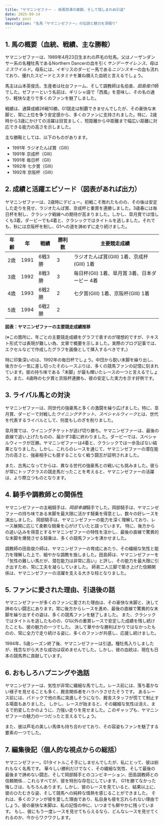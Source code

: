 ```yaml
---
title: "ヤマニンゼファー - 疾風怒濤の豪脚、そして惜しまれぬ引退"
date: 2025-09-14
layout: post
description: "名馬『ヤマニンゼファー』の伝説と魅力を深堀り"
---
```


## 1. 馬の概要（血統、戦績、主な勝鞍）

ヤマニンゼファーは、1989年4月23日生まれの芦毛の牡馬。父はノーザンダンサー系の名種牡馬であるNorthern Dancerの血を引く*サンデーサイレンス*、母は*ミスワイルド*。母系には、イギリスのダービー馬である*ニジンスキー*の血も流れており、優れたスピードとスタミナを兼ね備えた血統と言えるでしょう。  

馬主は山本英俊氏、生産者は社台ファーム、そして調教師は名伯楽、*田島俊介*師でした。ゼファーという名前は、ギリシャ語で「西風」を意味し、その名の通り、軽快な走りで多くのファンを魅了しました。

戦績は、通算成績26戦10勝。G1競走は制覇できませんでしたが、その豪快な末脚と、常に上位を争う安定感から、多くのファンに支持されました。特に、2歳時から3歳にかけての活躍は目覚ましく、短距離から中距離まで幅広い距離に対応できる能力の高さを示しました。

主な勝鞍としては、以下のものがあります。

* 1991年   ラジオたんぱ賞（GIII）
* 1991年   京成杯（GIII）
* 1991年   毎日杯（GII）
* 1992年   七夕賞（GIII）
* 1992年   京阪杯（GIII）


## 2. 成績と活躍エピソード（図表があれば出力）

ヤマニンゼファーは、2歳時にデビュー。初戦こそ敗れたものの、その後は安定した走りを見せ、ラジオたんぱ賞、京成杯と重賞を連勝しました。3歳春には毎日杯を制し、クラシック戦線への期待が高まりました。しかし、皐月賞では惜しくも3着。ダービーでも4着と、クラシックではタイトルを逃しました。それでも、秋には京阪杯を制し、G1への道を諦めずに走り続けました。

| 年齢 | 年 | 戦績 | 勝利数 | 主要競走成績 |
|---|---|---|---|---|
| 2歳 | 1991 | 6戦3勝 | 3 | ラジオたんぱ賞(GIII) 1着、京成杯(GIII) 1着 |
| 3歳 | 1992 | 8戦3勝 | 3 | 毎日杯(GII) 1着、皐月賞 3着、日本ダービー 4着 |
| 4歳 | 1993 | 6戦2勝 | 2 | 七夕賞(GIII) 1着、京阪杯(GIII) 1着 |
| 5歳 | 1994 | 6戦2勝 | 2 |  |


**図表：ヤマニンゼファーの主要競走成績推移**

(※この箇所に、年ごとの主要競走成績をグラフで表すのが理想的ですが、テキスト形式では表現が難しい為、文章で概要を示しました。実際のブログ記事では、エクセルなどで作成したグラフを画像として挿入するべきです。)


特に印象深いのは、1992年の毎日杯でしょう。中団から鋭い末脚を繰り出し、後方から一気に差し切ったそのレースぶりは、多くの競馬ファンの記憶に刻まれています。彼の持ち味である「末脚」が最も輝いたレースの一つと言えるでしょう。また、4歳時の七夕賞と京阪杯連勝も、彼の安定した実力を示す好例です。


## 3. ライバル馬との対決

ヤマニンゼファーは、同世代の強豪馬と多くの激闘を繰り広げました。特に、皐月賞、ダービーで対戦した*ウイニングチケット*、*スペシャルウィーク*とは、世代を代表するライバルとして、何度もしのぎを削りました。

皐月賞では、ウイニングチケットが逃げ切り勝ち。ヤマニンゼファーは、最後の直線で追い上げたものの、届かず3着に終わりました。ダービーでは、スペシャルウィークが圧勝。ヤマニンゼファーは4着と、クラシックでは一歩及ばない結果となりました。しかし、これらのレースを通じて、ヤマニンゼファーの潜在能力の高さと、強豪相手にも臆することなく戦う闘志が証明されました。

また、古馬になってからは、異なる世代の強豪馬との戦いにも挑みました。彼らが常にトップクラスの競走馬だったことを考えると、ヤマニンゼファーの活躍は、より際立つものとなります。


## 4. 騎手や調教師との関係性

ヤマニンゼファーの主戦騎手は、*岡部幸雄*騎手でした。岡部騎手は、ヤマニンゼファーの持ち味である末脚を最大限に活かす騎乗を得意とし、数々の好レースを演出しました。  岡部騎手は、ヤマニンゼファーの能力を深く理解しており、レース展開に応じて柔軟な騎乗を心がけていたと語っています。  特に、後方からの追い込みを得意とするヤマニンゼファーの特性を活かし、最後の直線で驚異的な末脚を爆発させる騎乗は、多くの競馬ファンを沸かせました。

調教師の田島俊介師は、ヤマニンゼファーの育成にあたり、その繊細な気性と能力を理解した上で、細やかな調教を施しました。田島師は、ヤマニンゼファーを「気性の難しい馬だが、潜在能力は非常に高い」と評し、その能力を最大限に引き出すため、常に工夫を凝らしていました。  師弟二人三脚で築き上げた信頼関係は、ヤマニンゼファーの活躍を支える大きな柱となりました。


## 5. ファンに愛された理由、引退後の話

ヤマニンゼファーが多くのファンに愛された理由は、その豪快な末脚と、決して諦めない闘志にあります。常に後方からレースを進め、最後の直線で驚異的な末脚を繰り出すその姿は、多くの競馬ファンを魅了しました。  また、クラシックではタイトルを逃したものの、G1以外の重賞レースで安定した成績を残し続けたことも、彼の魅力の一つでした。  決して華やかな勝利ばかりではなかったものの、常に全力で走り続ける姿に、多くのファンが共感し、応援し続けました。

1994年、5歳シーズン終了後、ヤマニンゼファーは引退。種牡馬入りしましたが、残念ながら大きな成功は収めませんでした。しかし、彼の血統は、現在も日本の競馬界に貢献しています。


## 6. おもしろハプニングや逸話

ヤマニンゼファーは、気性が非常に繊細な馬でした。レース前には、落ち着かない様子を見せることも多く、厩舎関係者をハラハラさせたそうです。  あるレース前には、パドックで他の馬に突進しそうになり、厩舎スタッフが慌てて制止する場面もありました。  しかし、レースが始まると、その繊細な気性は消え、まるで豹変したかのように、力強い走りを見せました。このギャップも、ヤマニンゼファーの魅力の一つだったと言えるでしょう。

また、彼は芦毛の美しい馬体も持ち合わせており、その容姿もファンを魅了する要素の一つでした。


## 7. 編集後記（個人的な視点からの総括）

ヤマニンゼファー。G1タイトルこそ手にしませんでしたが、私にとって、彼は紛れもなく名馬です。  華々しい勝利だけでなく、その繊細な気性、そして最後の最後まで諦めない闘志、そして岡部騎手とのコンビネーション、田島調教師との信頼関係…  これらすべてが、彼を特別な存在にしています。  G1を勝てなかった悔しさは、もちろんあります。しかし、彼のレースを見ていると、結果以上に、彼のひたむきな姿、そして競馬への純粋な情熱を感じることができました。  それは、多くのファンが彼を愛した理由であり、私自身も彼を忘れられない理由でしょう。彼の豪快な末脚は、私の記憶の中に、いつまでも鮮やかに残っています。  もし、彼にもう一度レースを見せてもらえるなら、どんなレースを見せてくれるのか、今からワクワクします。
